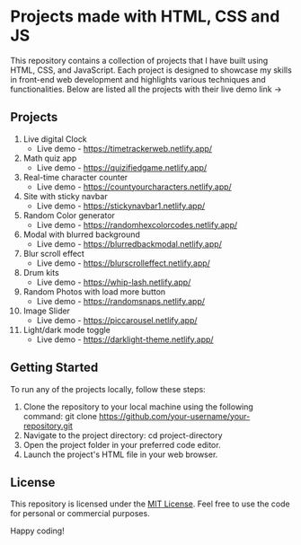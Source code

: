 # Projects made with HTML, CSS and JS
This repository contains a collection of projects that I have built using HTML, CSS, and JavaScript. Each project is designed to showcase my skills in front-end web development and highlights various techniques and functionalities. Below are listed all the projects with their live demo link ->

## Projects

1. Live digital Clock
   * Live demo - https://timetrackerweb.netlify.app/
2. Math quiz app
   * Live demo - https://quizifiedgame.netlify.app/
3. Real-time character counter
   * Live demo - https://countyourcharacters.netlify.app/
4. Site with sticky navbar
   * Live demo - https://stickynavbar1.netlify.app/
5. Random Color generator
   * Live demo - https://randomhexcolorcodes.netlify.app/
6. Modal with blurred background
   * Live demo - https://blurredbackmodal.netlify.app/
7. Blur scroll effect
   * Live demo - https://blurscrolleffect.netlify.app/
8. Drum kits
   * Live demo - https://whip-lash.netlify.app/
9. Random Photos with load more button
   * Live demo - https://randomsnaps.netlify.app/
10. Image Slider
    * Live demo - https://piccarousel.netlify.app/
11. Light/dark mode toggle
    * Live demo - https://darklight-theme.netlify.app/

## Getting Started

To run any of the projects locally, follow these steps:

1. Clone the repository to your local machine using the following command: git clone https://github.com/your-username/your-repository.git
2. Navigate to the project directory: cd project-directory
3. Open the project folder in your preferred code editor.
4. Launch the project's HTML file in your web browser.

## License

This repository is licensed under the [MIT License](https://opensource.org/license/mit/). Feel free to use the code for personal or commercial purposes.

Happy coding!


